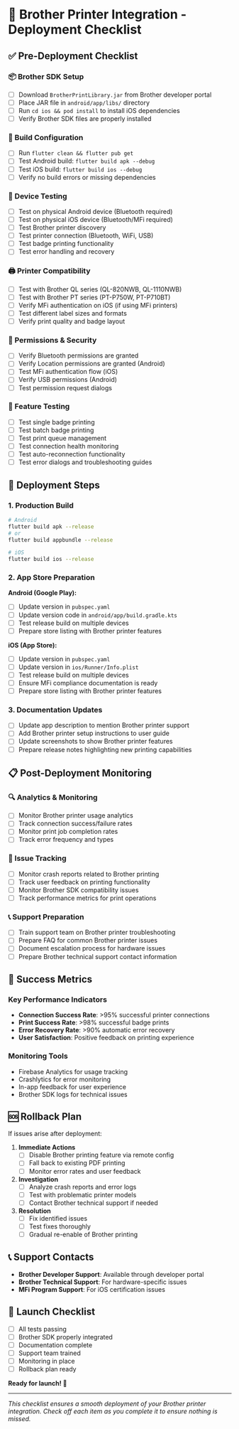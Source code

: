 # 🚀 Brother Printer Integration - Deployment Checklist

## ✅ Pre-Deployment Checklist

### 📦 Brother SDK Setup
- [ ] Download `BrotherPrintLibrary.jar` from Brother developer portal
- [ ] Place JAR file in `android/app/libs/` directory
- [ ] Run `cd ios && pod install` to install iOS dependencies
- [ ] Verify Brother SDK files are properly installed

### 🔧 Build Configuration
- [ ] Run `flutter clean && flutter pub get`
- [ ] Test Android build: `flutter build apk --debug`
- [ ] Test iOS build: `flutter build ios --debug`
- [ ] Verify no build errors or missing dependencies

### 📱 Device Testing
- [ ] Test on physical Android device (Bluetooth required)
- [ ] Test on physical iOS device (Bluetooth/MFi required)
- [ ] Test Brother printer discovery
- [ ] Test printer connection (Bluetooth, WiFi, USB)
- [ ] Test badge printing functionality
- [ ] Test error handling and recovery

### 🖨️ Printer Compatibility
- [ ] Test with Brother QL series (QL-820NWB, QL-1110NWB)
- [ ] Test with Brother PT series (PT-P750W, PT-P710BT)
- [ ] Verify MFi authentication on iOS (if using MFi printers)
- [ ] Test different label sizes and formats
- [ ] Verify print quality and badge layout

### 🔐 Permissions & Security
- [ ] Verify Bluetooth permissions are granted
- [ ] Verify Location permissions are granted (Android)
- [ ] Test MFi authentication flow (iOS)
- [ ] Verify USB permissions (Android)
- [ ] Test permission request dialogs

### 🎯 Feature Testing
- [ ] Test single badge printing
- [ ] Test batch badge printing
- [ ] Test print queue management
- [ ] Test connection health monitoring
- [ ] Test auto-reconnection functionality
- [ ] Test error dialogs and troubleshooting guides

## 🚀 Deployment Steps

### 1. Production Build
```bash
# Android
flutter build apk --release
# or
flutter build appbundle --release

# iOS
flutter build ios --release
```

### 2. App Store Preparation

**Android (Google Play):**
- [ ] Update version in `pubspec.yaml`
- [ ] Update version code in `android/app/build.gradle.kts`
- [ ] Test release build on multiple devices
- [ ] Prepare store listing with Brother printer features

**iOS (App Store):**
- [ ] Update version in `pubspec.yaml`
- [ ] Update version in `ios/Runner/Info.plist`
- [ ] Test release build on multiple devices
- [ ] Ensure MFi compliance documentation is ready
- [ ] Prepare store listing with Brother printer features

### 3. Documentation Updates
- [ ] Update app description to mention Brother printer support
- [ ] Add Brother printer setup instructions to user guide
- [ ] Update screenshots to show Brother printer features
- [ ] Prepare release notes highlighting new printing capabilities

## 📋 Post-Deployment Monitoring

### 🔍 Analytics & Monitoring
- [ ] Monitor Brother printer usage analytics
- [ ] Track connection success/failure rates
- [ ] Monitor print job completion rates
- [ ] Track error frequency and types

### 🐛 Issue Tracking
- [ ] Monitor crash reports related to Brother printing
- [ ] Track user feedback on printing functionality
- [ ] Monitor Brother SDK compatibility issues
- [ ] Track performance metrics for print operations

### 📞 Support Preparation
- [ ] Train support team on Brother printer troubleshooting
- [ ] Prepare FAQ for common Brother printer issues
- [ ] Document escalation process for hardware issues
- [ ] Prepare Brother technical support contact information

## 🎯 Success Metrics

### Key Performance Indicators
- **Connection Success Rate**: >95% successful printer connections
- **Print Success Rate**: >98% successful badge prints
- **Error Recovery Rate**: >90% automatic error recovery
- **User Satisfaction**: Positive feedback on printing experience

### Monitoring Tools
- Firebase Analytics for usage tracking
- Crashlytics for error monitoring
- In-app feedback for user experience
- Brother SDK logs for technical issues

## 🆘 Rollback Plan

If issues arise after deployment:

1. **Immediate Actions**
   - [ ] Disable Brother printing feature via remote config
   - [ ] Fall back to existing PDF printing
   - [ ] Monitor error rates and user feedback

2. **Investigation**
   - [ ] Analyze crash reports and error logs
   - [ ] Test with problematic printer models
   - [ ] Contact Brother technical support if needed

3. **Resolution**
   - [ ] Fix identified issues
   - [ ] Test fixes thoroughly
   - [ ] Gradual re-enable of Brother printing

## 📞 Support Contacts

- **Brother Developer Support**: Available through developer portal
- **Brother Technical Support**: For hardware-specific issues
- **MFi Program Support**: For iOS certification issues

## 🎉 Launch Checklist

- [ ] All tests passing
- [ ] Brother SDK properly integrated
- [ ] Documentation complete
- [ ] Support team trained
- [ ] Monitoring in place
- [ ] Rollback plan ready

**Ready for launch! 🚀**

---

*This checklist ensures a smooth deployment of your Brother printer integration. Check off each item as you complete it to ensure nothing is missed.*